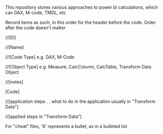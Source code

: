 This repository stores various approaches to power bi calculations, which can DAX, M-code, TMDL, etc

Record items as such, in this order for the header before the code.  Order after the code doesn't matter

//[ID]

//[Name]

//![Code Type] e.g. DAX, M-Code

//![Object Type] e.g. Measure, CalcColumn, CalcTable, Transform Data Object

//[notes]

[Code]

//[application steps . . what to do in the application usually in "Transform Data"]

//[applied steps in "Transform Data"]


For "cheat" files, '6' represents a bullet, as in a bulleted list
